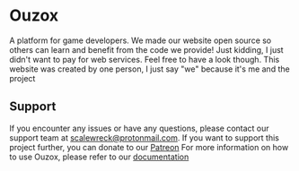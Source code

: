 # Ouzox
A platform for game developers.
We made our website open source so others can learn and benefit from the code we provide!
Just kidding, I just didn't want to pay for web services. Feel free to have a look though.
This website was created by one person, I just say "we" because it's me and the project

## Support
If you encounter any issues or have any questions, please contact our support team at scalewreck@protonmail.com.
If you want to support this project further, you can donate to our [Patreon](https://patreon.com/ouzox)
For more information on how to use Ouzox, please refer to our [documentation](https://ouzox-games.gitbook.io/ouzox-docs/)
